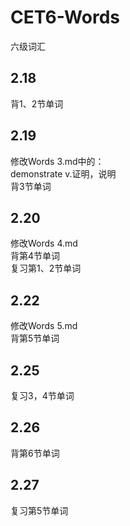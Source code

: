 # CET6-Words
 六级词汇

## 2.18
背1、2节单词

## 2.19
修改Words 3.md中的：\
demonstrate v.证明，说明\
背3节单词

## 2.20
修改Words 4.md\
背第4节单词\
复习第1、2节单词

## 2.22
修改Words 5.md\
背第5节单词

## 2.25
复习3，4节单词

## 2.26
背第6节单词

## 2.27
复习第5节单词